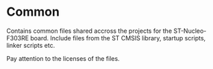 # Common
Contains common files shared accross the projects for the ST-Nucleo-F303RE board. Include files from the ST CMSIS library, startup scripts, linker scripts etc.

Pay attention to the licenses of the files.
